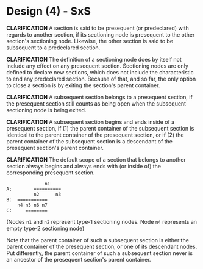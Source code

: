 
<!-- ======================================================================= -->
# Design (4) - SxS

**CLARIFICATION**
A section is said to be presequent (or predeclared) with regards to another
section, if its sectioning node is presequent to the other section's sectioning
node. Likewise, the other section is said to be subsequent to a predeclared
section.

**CLARIFICATION**
The definition of a sectioning node does by itself not include any effect
on any presequent section. Sectioning nodes are only defined to declare new
sections, which does not include the characteristic to end any predeclared
section. Because of that, and so far, the only option to close a section is
by exiting the section's parent container.

**CLARIFICATION**
A subsequent section belongs to a presequent section, if the presequent section
still counts as being open when the subsequent sectioning node is being exited.

**CLARIFICATION**
A subsequent section begins and ends inside of a presequent section, if (1) the
parent container of the subsequent section is identical to the parent container
of the presequent section, or if (2) the parent container of the subsequent
section is a descendant of the presequent section's parent container.

**CLARIFICATION**
The default scope of a section that belongs to another section always begins
and always ends with (or inside of) the corresponding presequent section.

```
              n1
A:        ==========
          n2      n3
B:  ===========
    n4 n5 n6 n7
C:     ========
```

(Nodes `n1` and `n2` represent type-1 sectioning nodes.
Node `n4` represents an empty type-2 sectioning node)

Note that the parent container of such a subsequent section is either the
parent container of the presequent section, or one of its descendant nodes.
Put differently, the parent container of such a subsequent section never is
an ancestor of the presequent section's parent container.
